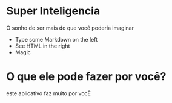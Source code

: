 # Super Inteligencia 


O sonho de ser mais do que você poderia imaginar

  - Type some Markdown on the left
  - See HTML in the right
  - Magic

# O que ele pode fazer por você?

  este aplicativo faz muito por vocÊ
